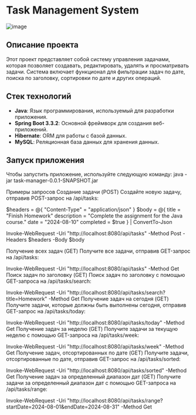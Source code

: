 # Task Management System
![image](https://github.com/user-attachments/assets/2821d065-b0a6-45d5-a6b1-1ec8cbeab18d)


## Описание проекта

Этот проект представляет собой систему управления задачами, которая позволяет создавать, редактировать, удалять и просматривать задачи. Система включает функционал для фильтрации задач по дате, поиска по заголовку, сортировки по дате и других операций.

## Стек технологий

- **Java**: Язык программирования, используемый для разработки приложения.
- **Spring Boot 3.3.2**: Основной фреймворк для создания веб-приложений.
- **Hibernate**: ORM для работы с базой данных.
- **MySQL**: Реляционная база данных для хранения данных.

## Запуск приложения

Чтобы запустить приложение, используйте следующую команду:
java -jar task-manager-0.0.1-SNAPSHOT.jar

Примеры запросов
Создание задачи (POST)
Создайте новую задачу, отправив POST-запрос на /api/tasks:

$headers = @{
    "Content-Type" = "application/json"
}
$body = @{
    title = "Finish Homework"
    description = "Complete the assignment for the Java course."
    date = "2024-08-10"
    completed = $true
} | ConvertTo-Json

Invoke-WebRequest -Uri "http://localhost:8080/api/tasks" -Method Post -Headers $headers -Body $body

Получение всех задач (GET)
Получите все задачи, отправив GET-запрос на /api/tasks:

Invoke-WebRequest -Uri "http://localhost:8080/api/tasks" -Method Get
Поиск задач по заголовку (GET)
Поиск задач по заголовку с помощью GET-запроса на /api/tasks/search:

Invoke-WebRequest -Uri "http://localhost:8080/api/tasks/search?title=Homework" -Method Get
Получение задач на сегодня (GET)
Получите задачи, которые должны быть выполнены сегодня, отправив GET-запрос на /api/tasks/today:

Invoke-WebRequest -Uri "http://localhost:8080/api/tasks/today" -Method Get
Получение задач за неделю (GET)
Получите задачи за текущую неделю с помощью GET-запроса на /api/tasks/week:

Invoke-WebRequest -Uri "http://localhost:8080/api/tasks/week" -Method Get
Получение задач, отсортированных по дате (GET)
Получите задачи, отсортированные по дате, отправив GET-запрос на /api/tasks/sorted:

Invoke-WebRequest -Uri "http://localhost:8080/api/tasks/sorted" -Method Get
Получение задач за определенный диапазон дат (GET)
Получите задачи за определенный диапазон дат с помощью GET-запроса на /api/tasks/range:

Invoke-WebRequest -Uri "http://localhost:8080/api/tasks/range?startDate=2024-08-01&endDate=2024-08-31" -Method Get
